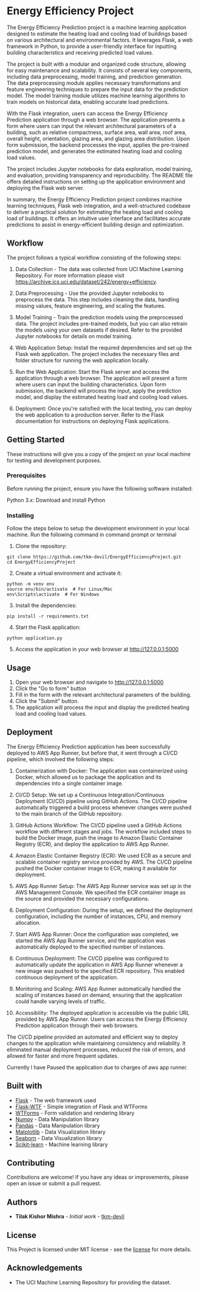 # Energy Efficiency Project

The Energy Efficiency Prediction project is a machine learning application designed to estimate the heating load and cooling load of buildings based on various architectural and environmental factors. It leverages Flask, a web framework in Python, to provide a user-friendly interface for inputting building characteristics and receiving predicted load values.

The project is built with a modular and organized code structure, allowing for easy maintenance and scalability. It consists of several key components, including data preprocessing, model training, and prediction generation. The data preprocessing module applies necessary transformations and feature engineering techniques to prepare the input data for the prediction model. The model training module utilizes machine learning algorithms to train models on historical data, enabling accurate load predictions.

With the Flask integration, users can access the Energy Efficiency Prediction application through a web browser. The application presents a form where users can input the relevant architectural parameters of a building, such as relative compactness, surface area, wall area, roof area, overall height, orientation, glazing area, and glazing area distribution. Upon form submission, the backend processes the input, applies the pre-trained prediction model, and generates the estimated heating load and cooling load values.

The project includes Jupyter notebooks for data exploration, model training, and evaluation, providing transparency and reproducibility. The README file offers detailed instructions on setting up the application environment and deploying the Flask web server.

In summary, the Energy Efficiency Prediction project combines machine learning techniques, Flask web integration, and a well-structured codebase to deliver a practical solution for estimating the heating load and cooling load of buildings. It offers an intuitive user interface and facilitates accurate predictions to assist in energy-efficient building design and optimization.

## Workflow

The project follows a typical workflow consisting of the following steps:

1. Data Collection - The data was collected from UCI Machine Learning Repository. For more information please visit https://archive.ics.uci.edu/dataset/242/energy+efficiency.

2. Data Preprocessing - Use the provided Jupyter notebooks to preprocess the data. This step includes cleaning the data, handling missing values, feature engineering, and scaling the features.

3. Model Training - Train the prediction models using the preprocessed data. The project includes pre-trained models, but you can also retrain the models using your own datasets if desired. Refer to the provided Jupyter notebooks for details on model training.

4. Web Application Setup: Install the required dependencies and set up the Flask web application. The project includes the necessary files and folder structure for running the web application locally.

5. Run the Web Application: Start the Flask server and access the application through a web browser. The application will present a form where users can input the building characteristics. Upon form submission, the backend will process the input, apply the prediction model, and display the estimated heating load and cooling load values.

6. Deployment: Once you're satisfied with the local testing, you can deploy the web application to a production server. Refer to the Flask documentation for instructions on deploying Flask applications.

## Getting Started

These instructions will give you a copy of the project on your local machine for testing and development purposes.

### Prerequisites

Before running the project, ensure you have the following software installed:

Python 3.x: Download and install Python

### Installing

Follow the steps below to setup the development environment in your local machine.
Run the following command in command prompt or terminal

1. Clone the repository:

```
git clone https://github.com/tkm-devil/EnergyEfficiencyProject.git
cd EnergyEfficiencyProject
```

2. Create a virtual environment and activate it:

```
python -m venv env
source env/bin/activate  # For Linux/Mac
env\Scripts\activate  # For Windows
```

3. Install the dependencies:

```
pip install -r requirements.txt
```

4. Start the Flask application:

```
python application.py 
```

5. Access the application in your web browser at http://127.0.0.1:5000

## Usage

1. Open your web browser and navigate to http://127.0.0.1:5000
2. Click the "Go to form" button
3. Fill in the form with the relevant architectural parameters of the building.
4. Click the "Submit" button.
5. The application will process the input and display the predicted heating load and cooling load values.

## Deployment 

The Energy Efficiency Prediction application has been successfully deployed to AWS App Runner, but before that, it went through a CI/CD pipeline, which involved the following steps:

1. Containerization with Docker: The application was containerized using Docker, which allowed us to package the application and its dependencies into a single container image.

2. CI/CD Setup: We set up a Continuous Integration/Continuous Deployment (CI/CD) pipeline using GitHub Actions. The CI/CD pipeline automatically triggered a build process whenever changes were pushed to the main branch of the GitHub repository.

3. GitHub Actions Workflow: The CI/CD pipeline used a GitHub Actions workflow with different stages and jobs. The workflow included steps to build the Docker image, push the image to Amazon Elastic Container Registry (ECR), and deploy the application to AWS App Runner.

4. Amazon Elastic Container Registry (ECR): We used ECR as a secure and scalable container registry service provided by AWS. The CI/CD pipeline pushed the Docker container image to ECR, making it available for deployment.

5. AWS App Runner Setup: The AWS App Runner service was set up in the AWS Management Console. We specified the ECR container image as the source and provided the necessary configurations.

6. Deployment Configuration: During the setup, we defined the deployment configuration, including the number of instances, CPU, and memory allocation.

7. Start AWS App Runner: Once the configuration was completed, we started the AWS App Runner service, and the application was automatically deployed to the specified number of instances.

8. Continuous Deployment: The CI/CD pipeline was configured to automatically update the application in AWS App Runner whenever a new image was pushed to the specified ECR repository. This enabled continuous deployment of the application.

9. Monitoring and Scaling: AWS App Runner automatically handled the scaling of instances based on demand, ensuring that the application could handle varying levels of traffic.

10. Accessibility: The deployed application is accessible via the public URL provided by AWS App Runner. Users can access the Energy Efficiency Prediction application through their web browsers.

The CI/CD pipeline provided an automated and efficient way to deploy changes to the application while maintaining consistency and reliability. It eliminated manual deployment processes, reduced the risk of errors, and allowed for faster and more frequent updates.

Currently I have Paused the application due to charges of aws app runner.

## Built with

* [Flask](https://flask.palletsprojects.com/en/2.3.x/) - The web framework used
* [Flask-WTF](https://flask-wtf.readthedocs.io/en/1.0.x/) - Simple integration of Flask and WTForms
* [WTForms](https://wtforms.readthedocs.io/en/3.0.x/) - Form validation and rendering library
* [Numpy](https://numpy.org/) - Data Manipulation library
* [Pandas](https://pandas.pydata.org/) - Data Manipulation library
* [Matplotlib](https://matplotlib.org/) - Data Visualization library
* [Seaborn](https://seaborn.pydata.org/) - Data Visualization library
* [Scikit-learn](https://scikit-learn.org/stable/) - Machine learning library

## Contributing

Contributions are welcome! If you have any ideas or improvements, please open an issue or submit a pull request.

## Authors

* **Tilak Kishor Mishra** - *Initial work* - [tkm-devil](https://github.com/tkm-devil)

## License

This Project is licensed under MIT license - see the [license](https://opensource.org/license/mit/) for more details.

## Acknowledgements

* The UCI Machine Learning Repository for providing the dataset.